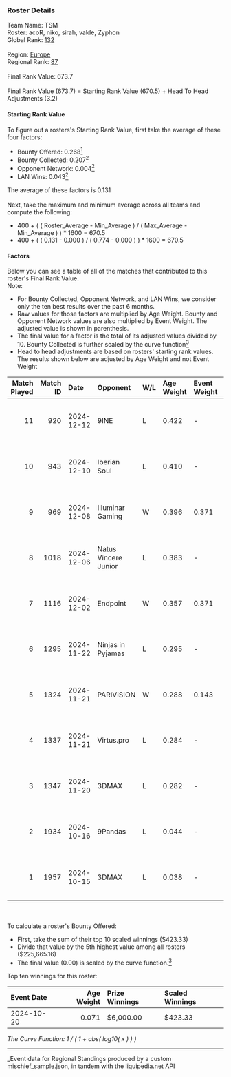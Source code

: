 ### Roster Details<br />
Team Name: TSM<br />
Roster: acoR, niko, sirah, valde, Zyphon<br />
Global Rank: [132](../../standings_global_2025_04_07.md)<br />
<br />
Region: [Europe]( ../../standings_europe_2025_04_07.md)<br />
Regional Rank: [87]( ../../standings_europe_2025_04_07.md)<br />
<br />
Final Rank Value:  673.7<br />
<br />
Final Rank Value (673.7) = Starting Rank Value (670.5) + Head To Head Adjustments (3.2)<br />

#### Starting Rank Value<br />
To figure out a rosters's Starting Rank Value, first take the average of these four factors:<br />
- Bounty Offered: 0.268[<sup>1</sup>](#table2)
- Bounty Collected: 0.207[<sup>2</sup>](#table1)
- Opponent Network: 0.004[<sup>2</sup>](#table1)
- LAN Wins: 0.043[<sup>2</sup>](#table1)

The average of these factors is 0.131<br />
<br />
Next, take the maximum and minimum average across all teams and compute the following:<br />
- 400 + ( ( Roster_Average - Min_Average ) / ( Max_Average - Min_Average ) ) * 1600 = 670.5
- 400 + ( ( 0.131 - 0.000 ) / ( 0.774 - 0.000 ) ) * 1600 = 670.5


#### Factors<br />
Below you can see a table of all of the matches that contributed to this roster's Final Rank Value.<br />
Note:<br />

- For Bounty Collected, Opponent Network, and LAN Wins, we consider only the ten best results over the past 6 months.
- Raw values for those factors are multiplied by Age Weight. Bounty and Opponent Network values are also multiplied by Event Weight. The adjusted value is shown in parenthesis.
- The final value for a factor is the total of its adjusted values divided by 10. Bounty Collected is further scaled by the curve function[<sup>3</sup>](#curveFunction)
- Head to head adjustments are based on rosters' starting rank values. The results shown below are adjusted by Age Weight and not Event Weight
<span id="table1"></span><br />


| Match Played | Match ID | Date       | Opponent             | W/L | Age Weight | Event Weight | Bounty Collected | Opponent Network | LAN Wins  | H2H Adj. | Roster                           |
| -: | -: | :- | :- | :- | :- | :- | :- | :- | :- | -: | :- |
|           11 |      920 | 2024-12-12 | 9INE                 | L   | 0.422      | -            | -                | -                | -         |    -3.69 | acoR, niko, sirah, valde, Zyphon |
|           10 |      943 | 2024-12-10 | Iberian Soul         | L   | 0.410      | -            | -                | -                | -         |    -4.26 | acoR, niko, sirah, valde, Zyphon |
|            9 |      969 | 2024-12-08 | Illuminar Gaming     | W   | 0.396      | 0.371        | 0.004 (0.001)    | 0.161 (0.024)    | 0 (0.000) |     6.87 | acoR, niko, sirah, valde, Zyphon |
|            8 |     1018 | 2024-12-06 | Natus Vincere Junior | L   | 0.383      | -            | -                | -                | -         |    -2.68 | acoR, niko, sirah, valde, Zyphon |
|            7 |     1116 | 2024-12-02 | Endpoint             | W   | 0.357      | 0.371        | 0.007 (0.001)    | 0.154 (0.020)    | 0 (0.000) |     6.42 | acoR, niko, sirah, valde, Zyphon |
|            6 |     1295 | 2024-11-22 | Ninjas in Pyjamas    | L   | 0.295      | -            | -                | -                | -         |    -3.28 | acoR, niko, sirah, valde, Zyphon |
|            5 |     1324 | 2024-11-21 | PARIVISION           | W   | 0.288      | 0.143        | 0.002 (0.000)    | 0.022 (0.001)    | 1 (0.288) |     4.22 | acoR, niko, sirah, valde, Zyphon |
|            4 |     1337 | 2024-11-21 | Virtus.pro           | L   | 0.284      | -            | -                | -                | -         |    -0.05 | acoR, niko, sirah, valde, Zyphon |
|            3 |     1347 | 2024-11-20 | 3DMAX                | L   | 0.282      | -            | -                | -                | -         |    -0.08 | acoR, niko, sirah, valde, Zyphon |
|            2 |     1934 | 2024-10-16 | 9Pandas              | L   | 0.044      | -            | -                | -                | -         |    -0.29 | acoR, niko, sirah, valde, Zyphon |
|            1 |     1957 | 2024-10-15 | 3DMAX                | L   | 0.038      | -            | -                | -                | -         |    -0.01 | acoR, niko, sirah, valde, Zyphon |

<br />
<span id="table2"></span><br />
To calculate a roster's Bounty Offered:<br />

- First, take the sum of their top 10 scaled winnings ($423.33)
- Divide that value by the 5th highest value among all rosters ($225,665.16)
- The final value (0.00) is scaled by the curve function.[<sup>3</sup>](#curveFunction)

Top ten winnings for this roster:<br />

| Event Date | Age Weight | Prize Winnings | Scaled Winnings |
| :- | -: | :- | :- |
| 2024-10-20 |      0.071 | $6,000.00      | $423.33         |


<span id="curveFunction"></span>_The Curve Function: 1 / ( 1 + abs( log10( x ) ) )_<br />

---
_Event data for Regional Standings produced by a custom mischief_sample.json, in tandem with the liquipedia.net API<br />
